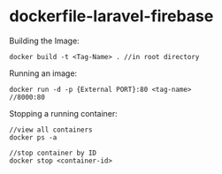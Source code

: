# dockerfile-laravel-firebase

Building the Image:
```
docker build -t <Tag-Name> . //in root directory
```

Running an image:

```
docker run -d -p {External PORT}:80 <tag-name>
//8000:80 
```

Stopping a running container:

```
//view all containers
docker ps -a

//stop container by ID
docker stop <container-id>
```

